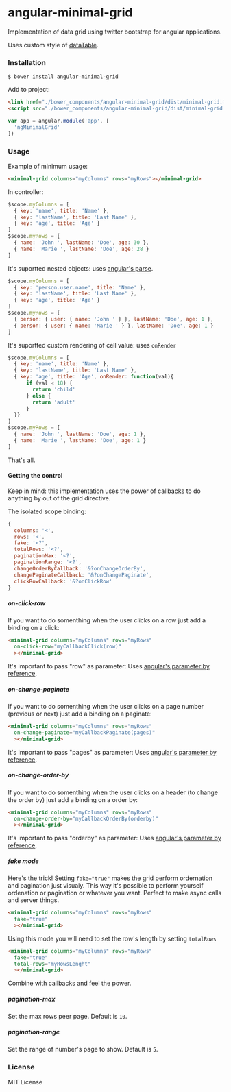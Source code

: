 # angular-minimal-grid

Implementation of data grid using twitter bootstrap for angular applications.

Uses custom style of [dataTable](https://github.com/DataTables/DataTables).

### Installation

`$ bower install angular-minimal-grid`

Add to project:

```html
<link href="./bower_components/angular-minimal-grid/dist/minimal-grid.min.css" rel="stylesheet">
<script src="./bower_components/angular-minimal-grid/dist/minimal-grid.min.js"></script>
```

```js
var app = angular.module('app', [
  'ngMinimalGrid'
])
```

### Usage

Example of minimum usage:

```html
<minimal-grid columns="myColumns" rows="myRows"></minimal-grid>
```

In controller:

```js
$scope.myColumns = [
  { key: 'name', title: 'Name' },
  { key: 'lastName', title: 'Last Name' },
  { key: 'age', title: 'Age' }
]
$scope.myRows = [
  { name: 'John ', lastName: 'Doe', age: 30 },
  { name: 'Marie ', lastName: 'Doe', age: 28 }
]
```

It's suportted nested objects: uses [angular's parse](https://docs.angularjs.org/api/ng/service/$parse).

```js
$scope.myColumns = [
  { key: 'person.user.name', title: 'Name' },
  { key: 'lastName', title: 'Last Name' },
  { key: 'age', title: 'Age' }
]
$scope.myRows = [
  { person: { user: { name: 'John ' } }, lastName: 'Doe', age: 1 },
  { person: { user: { name: 'Marie ' } }, lastName: 'Doe', age: 1 }
]
```
It's suportted custom rendering of cell value: uses `onRender`
```js
$scope.myColumns = [
  { key: 'name', title: 'Name' },
  { key: 'lastName', title: 'Last Name' },
  { key: 'age', title: 'Age', onRender: function(val){
      if (val < 18) {
        return 'child'
      } else {
        return 'adult'
      }
  }}
]
$scope.myRows = [
  { name: 'John ', lastName: 'Doe', age: 1 },
  { name: 'Marie ', lastName: 'Doe', age: 1 }
]
```

That's all.

#### Getting the control

Keep in mind: this implementation uses the power of callbacks to do anything by out of the grid directive.

The isolated scope binding:

```js
{
  columns: '<',
  rows: '<',
  fake: '<?',
  totalRows: '<?',
  paginationMax: '<?',
  paginationRange: '<?',
  changeOrderByCallback: '&?onChangeOrderBy',
  changePaginateCallback: '&?onChangePaginate',
  clickRowCallback: '&?onClickRow'
}
```

##### on-click-row
If you want to do somenthing when the user clicks on a row just add a binding on a click:

```html
<minimal-grid columns="myColumns" rows="myRows"
  on-click-row="myCallbackClick(row)"
  ></minimal-grid>
```

It's important to pass "row" as parameter: Uses [angular's parameter by reference](https://docs.angularjs.org/guide/directive).

##### on-change-paginate
If you want to do somenthing when the user clicks on a page number (previous or next) just add a binding on a paginate:

```html
<minimal-grid columns="myColumns" rows="myRows"
  on-change-paginate="myCallbackPaginate(pages)"
  ></minimal-grid>
```

It's important to pass "pages" as parameter: Uses [angular's parameter by reference](https://docs.angularjs.org/guide/directive).

##### on-change-order-by
If you want to do somenthing when the user clicks on a header (to change the order by) just add a binding on a order by:

```html
<minimal-grid columns="myColumns" rows="myRows"
  on-change-order-by="myCallbackOrderBy(orderby)"
  ></minimal-grid>
```

It's important to pass "orderby" as parameter: Uses [angular's parameter by reference](https://docs.angularjs.org/guide/directive).

##### fake mode

Here's the trick! Setting `fake="true"` makes the grid perform ordernation and pagination just visualy. This way it's possible to perform yourself ordenation or pagination or whatever you want. Perfect to make async calls and server things.

```html
<minimal-grid columns="myColumns" rows="myRows"
  fake="true"
  ></minimal-grid>
```

Using this mode you will need to set the row's length by setting `totalRows`

```html
<minimal-grid columns="myColumns" rows="myRows"
  fake="true"
  total-rows="myRowsLenght"
  ></minimal-grid>
```

Combine with callbacks and feel the power.


##### pagination-max
Set the max rows peer page. Default is `10`.


##### pagination-range
Set the range of number's page to show. Default is `5`.


### License
MIT License
